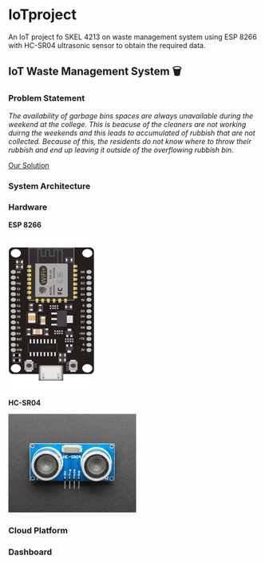 # IoTproject
An IoT project fo SKEL 4213 on waste management system using ESP 8266 with HC-SR04 ultrasonic sensor to obtain the required data.
## IoT Waste Management System 🗑️ 
### Problem Statement
*The availability of garbage bins spaces are always  unavailable during the weekend at the college. This is beacuse of the cleaners are not working duirng the weekends and this leads to accumulated of rubbish that are not collected. Because of this, the residents do not know where to throw their rubbish and end up leaving it outside of the overflowing rubbish bin.*

<ins>Our Solution</ins>

### System Architecture

### Hardware
<strong>ESP 8266

<img src="Images/esp8266.png" width="173" height="308">

<strong>HC-SR04

<img src="Images/hc_sr04.jpg" width="256" height="197">



### Cloud Platform

### Dashboard

